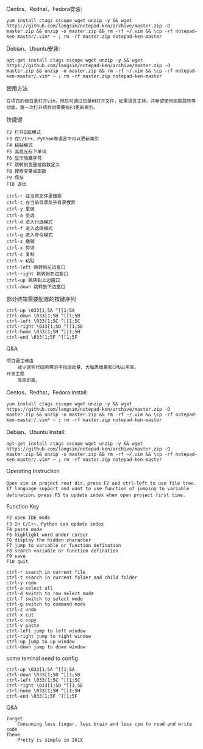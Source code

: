 Centos、Redhat、Fedora安装:

    yum install ctags cscope wget unzip -y && wget https://github.com/langsim/notepad-ken/archive/master.zip -O master.zip && unzip -o master.zip && rm -rf ~/.vim && \cp -rf notepad-ken-master/.vim* ~ ; rm -rf master.zip notepad-ken-master

Debian、Ubuntu安装:

    apt-get install ctags cscope wget unzip -y && wget https://github.com/langsim/notepad-ken/archive/master.zip -O master.zip && unzip -o master.zip && rm -rf ~/.vim && \cp -rf notepad-ken-master/.vim* ~ ; rm -rf master.zip notepad-ken-master

使用方法

    在项目的根目录打开vim，然后可通过目录树打开文件，如果语言支持，并希望使用函数跳转等功能，第一次打开项目时需要按F3更新索引。

快捷键

    F2 打开IDE模式
    F3 在C/C++、Python等语言中可以更新索引
    F4 粘贴模式
    F5 高亮光标下单词
    F6 显示隐藏字符
    F7 跳转到变量或函数定义
    F8 搜索变量或函数
    F9 保存
    F10 退出

    ctrl-r 在当前文件里搜索
    ctrl-t 在当前目录及子目录搜索
    ctrl-y 重做
    ctrl-a 全选
    ctrl-d 进入行选模式
    ctrl-f 进入选择模式
    ctrl-g 进入命令模式
    ctrl-z 撤销
    ctrl-x 剪切
    ctrl-c 复制
    ctrl-v 粘贴
    ctrl-left 跳转到左边窗口
    ctrl-right 跳转到右边窗口
    ctrl-up 跳转到上边窗口
    ctrl-down 跳转到下边窗口

部分终端需要配置的按键序列

    ctrl-up \033[1;5A ^[[1;5A
    ctrl-down \033[1;5B ^[[1;5B
    ctrl-left \033[1;5C ^[[1;5C
    ctrl-right \033[1;5D ^[[1;5D
    ctrl-home \033[1;5H ^[[1;5H    
    ctrl-end \033[1;5F ^[[1;5F

Q&A

    项目诞生缘由
        减少读写代码所需的手指运动量、大脑思维量和CPU占用率。
    开发主题
        简单即美。
        
Centos、Redhat、Fedora Install:

    yum install ctags cscope wget unzip -y && wget https://github.com/langsim/notepad-ken/archive/master.zip -O master.zip && unzip -o master.zip && rm -rf ~/.vim && \cp -rf notepad-ken-master/.vim* ~ ; rm -rf master.zip notepad-ken-master

Debian、Ubuntu Install:

    apt-get install ctags cscope wget unzip -y && wget https://github.com/langsim/notepad-ken/archive/master.zip -O master.zip && unzip -o master.zip && rm -rf ~/.vim && \cp -rf notepad-ken-master/.vim* ~ ; rm -rf master.zip notepad-ken-master

Operating Instruction

    Open vim in project root dir，press F2 and ctrl-left to use file tree. If language support and want to use function of jumping to variable defination，press F3 to update index when open project first time.

Function Key

    F2 open IDE mode
    F3 In C/C++、Python can update index
    F4 paste mode
    F5 highlight word under cursor
    F6 display the hidden character
    F7 jump to variable or function defination
    F8 search variable or function defination
    F9 save
    F10 quit

    ctrl-r search in current file
    ctrl-t search in current folder and child folder
    ctrl-y redo
    ctrl-a select all
    ctrl-d switch to row select mode
    ctrl-f switch to select mode
    ctrl-g switch to command mode
    ctrl-z undo
    ctrl-x cut
    ctrl-c copy
    ctrl-v paste
    ctrl-left jump to left window
    ctrl-right jump to right window
    ctrl-up jump to up window
    ctrl-down jump to down window

some teminal need to config

    ctrl-up \033[1;5A ^[[1;5A
    ctrl-down \033[1;5B ^[[1;5B
    ctrl-left \033[1;5C ^[[1;5C
    ctrl-right \033[1;5D ^[[1;5D
    ctrl-home \033[1;5H ^[[1;5H    
    ctrl-end \033[1;5F ^[[1;5F

Q&A

    Target
        Consuming less finger, less brain and less cpu to read and write code
    Theme
        Pretty is simple in 201X
